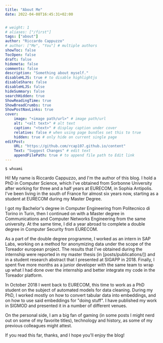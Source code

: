 ```yaml
---
title: "About Me"
date: 2022-04-08T16:45:31+02:00


# weight: 1
# aliases: ["/first"]
tags: ["about"]
author: "Riccardo Cappuzzo"
# author: ["Me", "You"] # multiple authors
showToc: false
TocOpen: false
draft: false
hidemeta: false
comments: false
description: "Something about myself."
disableHLJS: true # to disable highlightjs
disableShare: false
disableHLJS: false
hideSummary: false
searchHidden: true
ShowReadingTime: true
ShowBreadCrumbs: true
ShowPostNavLinks: true
cover:
    image: "<image path/url>" # image path/url
    alt: "<alt text>" # alt text
    caption: "<text>" # display caption under cover
    relative: false # when using page bundles set this to true
    hidden: true # only hide on current single page
editPost:
    URL: "https://github.com/rcap107.github.io/content"
    Text: "Suggest Changes" # edit text
    appendFilePath: true # to append file path to Edit link
---
```


``$ whoami``

Hi! My name is Riccardo Cappuzzo, and I'm the author of this blog. I hold a PhD
in Computer Science, which I've obtained from Sorbonne University after working
for three and a half years at EURECOM, in Sophia Antipolis.
I've been living in the south of France for almost six years now, starting as a
student at EURECOM during my Master Degree.

I got my Bachelor's degree in Computer Engineering from Politecnico di Torino in
Turin, then I continued on with a Master degree in Communications and Computer
Networks Engineering from the same university. At the same time, I did a year
abroad to complete a double degree in Computer Security from EURECOM.

As a part of the double degree programme, I worked as an intern in SAP Labs,
working on a method for anonymizing data under the scope of the Toreador
european project. The results that I've obtained during the internship were
reported in my master thesis (in [posts/publications/]) and in a student research
abstract that I presented at SIGAPP in 2018.
Finally, I spent five more months as a junior developer with
the same team to wrap up what I had done over the internship and better integrate
my code in the Toreador platform.

In October 2018 I went back to EURECOM, this time to work as a PhD student on the
subject of automated models for data cleaning. During my PhD,  I worked mostly
on how to convert tabular data into embeddings, and on how to use said embeddings
for "doing stuff". I have published my work in SIGMOD and presented it in a
number of different venues.

On the personal side, I am a big fan of gaming (in some posts I might nerd out
  on some of my favorite titles), technology and history, as some of my
previous colleagues might attest.

If you read this far, thanks, and I hope you'll enjoy the blog! 
